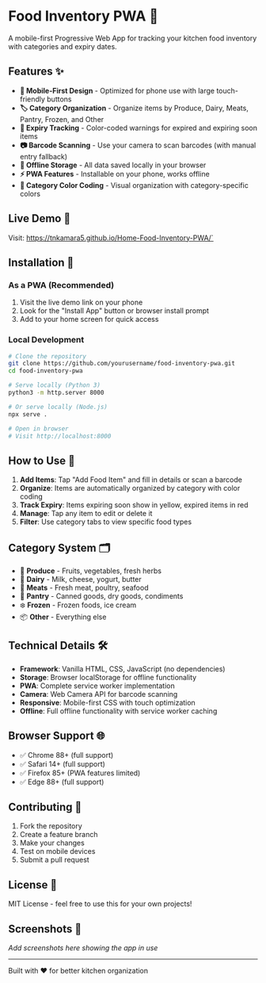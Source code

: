 # Food Inventory PWA 🍎

A mobile-first Progressive Web App for tracking your kitchen food inventory with categories and expiry dates.

## Features ✨

- **📱 Mobile-First Design** - Optimized for phone use with large touch-friendly buttons
- **🏷️ Category Organization** - Organize items by Produce, Dairy, Meats, Pantry, Frozen, and Other
- **📅 Expiry Tracking** - Color-coded warnings for expired and expiring soon items
- **📷 Barcode Scanning** - Use your camera to scan barcodes (with manual entry fallback)
- **💾 Offline Storage** - All data saved locally in your browser
- **⚡ PWA Features** - Installable on your phone, works offline
- **🎨 Category Color Coding** - Visual organization with category-specific colors

## Live Demo 🚀

Visit: https://tnkamara5.github.io/Home-Food-Inventory-PWA/`

## Installation 📲

### As a PWA (Recommended)
1. Visit the live demo link on your phone
2. Look for the "Install App" button or browser install prompt
3. Add to your home screen for quick access

### Local Development
```bash
# Clone the repository
git clone https://github.com/yourusername/food-inventory-pwa.git
cd food-inventory-pwa

# Serve locally (Python 3)
python3 -m http.server 8000

# Or serve locally (Node.js)
npx serve .

# Open in browser
# Visit http://localhost:8000
```

## How to Use 📖

1. **Add Items**: Tap "Add Food Item" and fill in details or scan a barcode
2. **Organize**: Items are automatically organized by category with color coding
3. **Track Expiry**: Items expiring soon show in yellow, expired items in red
4. **Manage**: Tap any item to edit or delete it
5. **Filter**: Use category tabs to view specific food types

## Category System 🗂️

- 🥬 **Produce** - Fruits, vegetables, fresh herbs
- 🥛 **Dairy** - Milk, cheese, yogurt, butter
- 🥩 **Meats** - Fresh meat, poultry, seafood
- 🥫 **Pantry** - Canned goods, dry goods, condiments
- ❄️ **Frozen** - Frozen foods, ice cream
- 📦 **Other** - Everything else

## Technical Details 🛠️

- **Framework**: Vanilla HTML, CSS, JavaScript (no dependencies)
- **Storage**: Browser localStorage for offline functionality
- **PWA**: Complete service worker implementation
- **Camera**: Web Camera API for barcode scanning
- **Responsive**: Mobile-first CSS with touch optimization
- **Offline**: Full offline functionality with service worker caching

## Browser Support 🌐

- ✅ Chrome 88+ (full support)
- ✅ Safari 14+ (full support)
- ✅ Firefox 85+ (PWA features limited)
- ✅ Edge 88+ (full support)

## Contributing 🤝

1. Fork the repository
2. Create a feature branch
3. Make your changes
4. Test on mobile devices
5. Submit a pull request

## License 📄

MIT License - feel free to use this for your own projects!

## Screenshots 📸

*Add screenshots here showing the app in use*

---

Built with ❤️ for better kitchen organization
